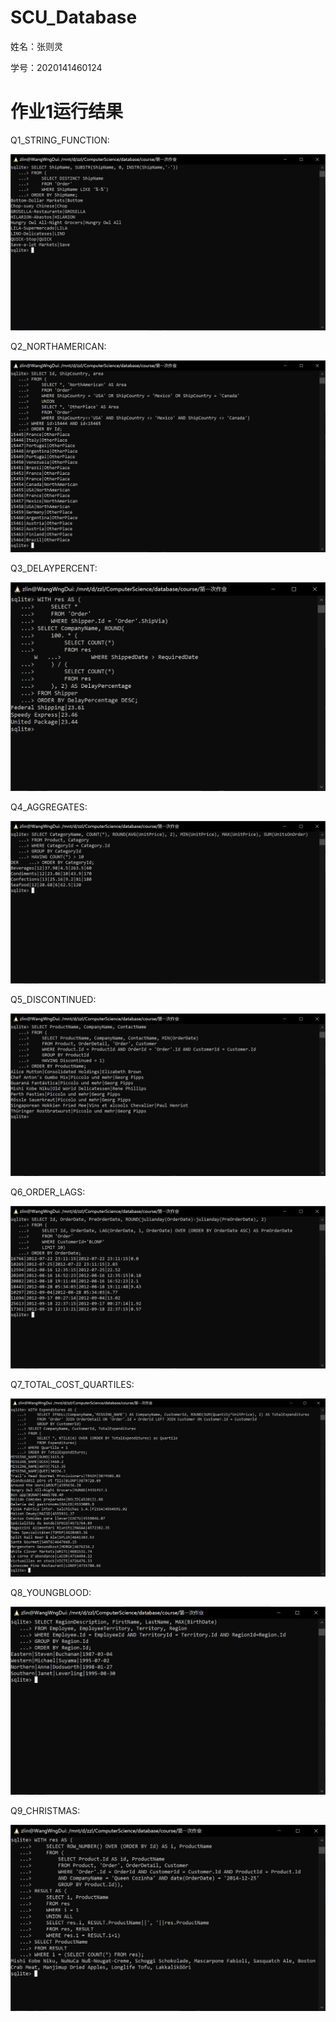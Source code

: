 # SCU_Database
姓名：张则灵

学号：2020141460124
# 作业1运行结果
Q1_STRING_FUNCTION:

![Q1_img](./res/hw1/Q1_STRING_FUNCTION.png)

Q2_NORTHAMERICAN:

![Q2_img](./res/hw1/Q2_NORTHAMERICAN.png)

Q3_DELAYPERCENT:

![Q3_img](./res/hw1/Q3_DELAYPERCENT.png)

Q4_AGGREGATES:

![Q4_img](./res/hw1/Q4_AGGREGATES.png)

Q5_DISCONTINUED:

![Q5_img](./res/hw1/Q5_DISCONTINUED.png)

Q6_ORDER_LAGS:

![Q6_img](./res/hw1/Q6_ORDER_LAGS.png)

Q7_TOTAL_COST_QUARTILES:

![Q7_img](./res/hw1/Q7_TOTAL_COST_QUARTILES.png)

Q8_YOUNGBLOOD:

![Q8_img](./res/hw1/Q8_YOUNGBLOOD.png)

Q9_CHRISTMAS:

![Q9_img](./res/hw1/Q9_CHRISTMAS.png)
